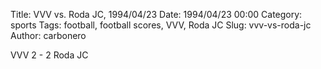 Title: VVV vs. Roda JC, 1994/04/23
Date: 1994/04/23 00:00
Category: sports
Tags: football, football scores, VVV, Roda JC
Slug: vvv-vs-roda-jc
Author: carbonero


VVV 2 - 2 Roda JC
